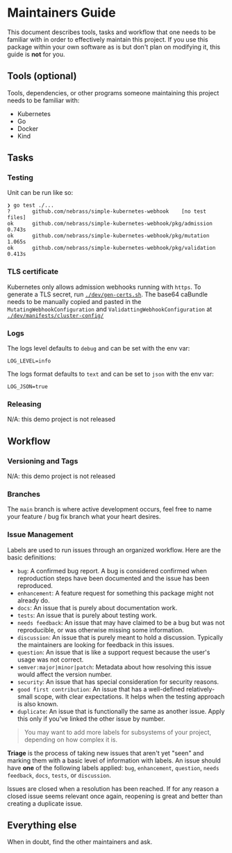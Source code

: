 # Maintainers Guide

This document describes tools, tasks and workflow that one needs to be familiar with in order to effectively maintain
this project. If you use this package within your own software as is but don't plan on modifying it, this guide is
**not** for you.

## Tools (optional)

Tools, dependencies, or other programs someone maintaining this project needs to be familiar with:
* Kubernetes
* Go
* Docker
* Kind

## Tasks

### Testing

Unit can be run like so:
```
❯ go test ./...
?   	github.com/nebrass/simple-kubernetes-webhook	[no test files]
ok  	github.com/nebrass/simple-kubernetes-webhook/pkg/admission	0.743s
ok  	github.com/nebrass/simple-kubernetes-webhook/pkg/mutation	1.065s
ok  	github.com/nebrass/simple-kubernetes-webhook/pkg/validation	0.413s
```

### TLS certificate
Kubernetes only allows admission webhooks running with `https`. To generate a TLS secret, run [`./dev/gen-certs.sh`](/dev/gen-certs.sh). The base64 caBundle needs to be manually copied and pasted in the `MutatingWebhookConfiguration` and `ValidattingWebhookConfiguration` at [`./dev/manifests/cluster-config/`](./dev/manifests/cluster-config/)

### Logs
The logs level defaults to `debug` and can be set with the env var:
```
LOG_LEVEL=info
```
The logs format defaults to `text` and can be set to `json` with the env var:
```
LOG_JSON=true
```

### Releasing

N/A: this demo project is not released

## Workflow

### Versioning and Tags

N/A: this demo project is not released

### Branches

The `main` branch is where active development occurs, feel free to name your feature / bug fix branch what your heart desires.

### Issue Management

Labels are used to run issues through an organized workflow. Here are the basic definitions:

*  `bug`: A confirmed bug report. A bug is considered confirmed when reproduction steps have been
   documented and the issue has been reproduced.
*  `enhancement`: A feature request for something this package might not already do.
*  `docs`: An issue that is purely about documentation work.
*  `tests`: An issue that is purely about testing work.
*  `needs feedback`: An issue that may have claimed to be a bug but was not reproducible, or was otherwise missing some information.
*  `discussion`: An issue that is purely meant to hold a discussion. Typically the maintainers are looking for feedback in this issues.
*  `question`: An issue that is like a support request because the user's usage was not correct.
*  `semver:major|minor|patch`: Metadata about how resolving this issue would affect the version number.
*  `security`: An issue that has special consideration for security reasons.
*  `good first contribution`: An issue that has a well-defined relatively-small scope, with clear expectations. It helps when the testing approach is also known.
*  `duplicate`: An issue that is functionally the same as another issue. Apply this only if you've linked the other issue by number.

> You may want to add more labels for subsystems of your project, depending on how complex it is.

**Triage** is the process of taking new issues that aren't yet "seen" and marking them with a basic
level of information with labels. An issue should have **one** of the following labels applied:
`bug`, `enhancement`, `question`, `needs feedback`, `docs`, `tests`, or `discussion`.

Issues are closed when a resolution has been reached. If for any reason a closed issue seems
relevant once again, reopening is great and better than creating a duplicate issue.

## Everything else

When in doubt, find the other maintainers and ask.
